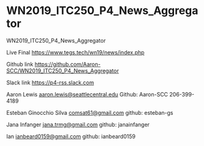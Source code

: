 # WN2019_ITC250_P4_News_Aggregator
WN2019_ITC250_P4_News_Aggregator


Live Final
https://www.tegs.tech/wn19/news/index.php


Github link
https://github.com/Aaron-SCC/WN2019_ITC250_P4_News_Aggregator 


Slack link
https://p4-rss.slack.com



Aaron Lewis
aaron.lewis@seattlecentral.edu
Github:  Aaron-SCC
206-399-4189


Esteban Ginocchio Silva
comsat61@gmail.com
github: esteban-gs


Jana Infanger
jana.trmg@gmail.com
github: janainfanger


Ian
ianbeard0159@gmail.com
github:  ianbeard0159
